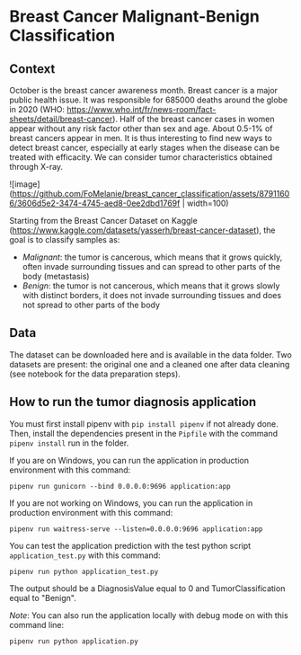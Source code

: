 # Breast Cancer Malignant-Benign Classification


## Context

October is the breast cancer awareness month. 
Breast cancer is a major public health issue. It was responsible for 685000 deaths around the globe in 2020 (WHO: https://www.who.int/fr/news-room/fact-sheets/detail/breast-cancer). Half of the breast cancer cases in women appear without any risk factor other than sex and age. About 0.5-1% of breast cancers appear in men.
It is thus interesting to find new ways to detect breast cancer, especially at early stages when the disease can be treated with efficacity. We can consider tumor characteristics obtained through X-ray.

![image](https://github.com/FoMelanie/breast_cancer_classification/assets/87911606/3606d5e2-3474-4745-aed8-0ee2dbd1769f | width=100)


Starting from the Breast Cancer Dataset on Kaggle (https://www.kaggle.com/datasets/yasserh/breast-cancer-dataset), the goal is to classify samples as:
- *Malignant*: the tumor is cancerous, which means that it grows quickly, often invade surrounding tissues and can spread to other parts of the body (metastasis)
- *Benign*: the tumor is not cancerous, which means that it grows slowly with distinct borders, it does not invade surrounding tissues and does not spread to other parts of the body

## Data

The dataset can be downloaded here and is available in the data folder. Two datasets are present: the original one and a cleaned one after data cleaning (see notebook for the data preparation steps).

## How to run the tumor diagnosis application

You must first install pipenv with ```pip install pipenv``` if not already done.
Then, install the dependencies present in the ```Pipfile``` with the command ```pipenv install``` run in the folder.

If you are on Windows, you can run the application in production environment with this command:

```pipenv run gunicorn --bind 0.0.0.0:9696 application:app```

If you are not working on Windows, you can run the application in production environment with this command:

```pipenv run waitress-serve --listen=0.0.0.0:9696 application:app```

You can test the application prediction with the test python script ```application_test.py``` with this command:

```pipenv run python application_test.py```

The output should be a DiagnosisValue equal to 0 and TumorClassification equal to "Benign".

*Note*: You can also run the application locally with debug mode on with this command line:

```pipenv run python application.py```